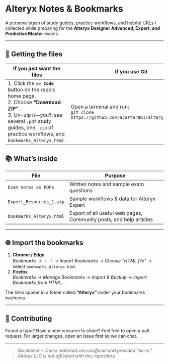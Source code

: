# Alteryx Notes & Bookmarks

A personal stash of study guides, practice workflows, and helpful URLs I collected while preparing for the **Alteryx Designer Advanced, Expert, and Predictive Master** exams.

---

## 🔻 Getting the files

| If you just want the files | If you use Git |
| -------------------------- | -------------- |
| 1. Click the **`<> Code`** button on the repo’s home page.<br>2. Choose **“Download ZIP”**.<br>3. Un-zip it—you’ll see several `.pdf` study guides, one `.zip` of practice workflows, and `bookmarks_Alteryx.html`. | Open a terminal and run:<br>`git clone https://github.com/acarter881/alteryx_notes.git` |

## 📚 What’s inside

| File | Purpose |
| ---- | ------- |
| `Exam notes as PDFs` | Written notes and sample exam questions |
| `Expert_Resources_1.zip` | Sample workflows & data for Alteryx Expert |
| `bookmarks_Alteryx.html` | Export of all useful web pages, Community posts, and help articles |

---

## 🌐 Import the bookmarks

1. **Chrome / Edge**  
   *Bookmarks → ⋮ ︙ → Import Bookmarks → Choose “HTML file”* → select `bookmarks_Alteryx.html`
2. **Firefox**  
   *Bookmarks → Manage Bookmarks → Import & Backup → Import Bookmarks from HTML…*

The links appear in a folder called **“Alteryx”** under your bookmarks bar/menu.

---

## 🙌 Contributing

Found a typo? Have a new resource to share? Feel free to open a pull request. For larger changes, open an issue first so we can chat.

---

> *Disclaimer – These materials are unofficial and provided “as-is.” Alteryx LLC is not affiliated with this repository.*
